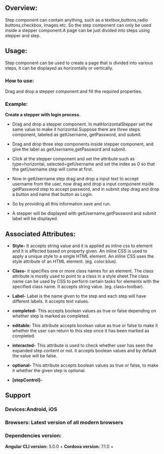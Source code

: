 ## Overview:
Step component can contain anything, such as a textbox,buttons,radio buttons,checkbox, images etc. So the step component can only be used inside a stepper component.A page can be just divided into steps using stepper and step.  

## Usage:
Step component can be used to create a page that is divided into various steps, it can be displayed as horizontally or vertically. 


### How to use:
Drag and drop a stepper component and fill the required properties.

### Example:
**Create a stepper with login process.**
- Drag and drop a stepper component. In matHorizontalStepper set the same value to make it horizontal.Suppose there are three steps component, labeled as getUsername, getPassword, and submit.
- Drag and drop three step components inside stepper component, and give the label as getUsername,getPassword and submit.

- Click at the stepper component and set the attribute such as type=horizontal, selected=getUsername  and set the index as 0 so that the getUsername step will come at first.
- Now in getUsername step drag and drop a input text to accept username from the user, now drag and drop a input component inside getPassword step to accept password, and in submit step drag and drop a button and name that button as Login.
- So by providing all this information save and run.
- A stepper will be displayed with getUsername,getPassword and submit label will be displayed. 


  

## Associated Attributes:
- **Style-** It accepts string value and it is applied as inline css to element and it is affected based on property given. An inline CSS is used to apply a unique style to a single HTML element. An inline CSS uses the style attribute of an HTML element.
(eg. color:blue).

- **Class-** it specifies one or more class names for an element. The class attribute is mostly used to point to a class in a style sheet.The class name can be used by CSS to perform certain tasks for elements with the specified class name. It accepts string value. (eg. class=toolbar).


- **Label-** Label is the name given to the step and each step will have  different labels. It accepts text values.



- **completed-** This accepts boolean values as true or false depending on whether step is marked as completed.

- **editable:** This attribute accepts boolean value as true or false to make it whether the user can return to this step once it has been marked as completed.

- **interacted-** This attribute is used to check whether user has seen the expanded step content or not. it accepts boolean values and by default the value will  be false.

- **optional-** This attribute accepts boolean values as true or false, to make it whether the given step is optional.


- **[stepControl]-**




## Support 
### Devices:Android, iOS
### Browsers:  Latest version of all modern browsers
 ### Dependencies version: 
 **Angular CLI version:** 5.0.0 + 
 **Cordova version:** 7.1.0 +










